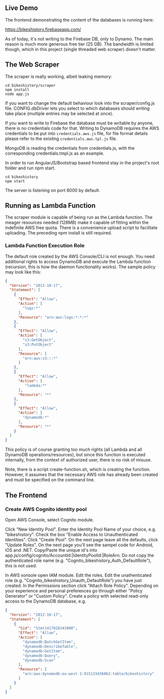## Live Demo

The frontend demonstrating the content of the databases is running here:

https://bikeshistory.firebaseapp.com/

As of today, it's not writing to the Firebase DB, only to Dynamo. The main reason is much more generous free tier (25 GB). The bandwidth is limited though, which in this project (single threaded web scraper) doesn't matter.

## The Web Scraper

The scraper is really working, albeit leaking memory:
```
cd bikeshistory/scraper
npm install
node app.js
```

If you want to change the default behaviour look into the scraper/config.js file. CONFIG.dbDriver lets you select to which databases should writing take place (multiple entries may be selected at once).

If you want to write to Firebase the database must be writable by anyone, there is no credentials code for that.
Writing to DynamoDB requires the AWS credentials to be put into <code>credentials.aws.js</code> file, for file format details please refer to the exisitng <code>credentials.aws.tpl.js</code> file.

MongoDB is reading the credentials from credentials.js, with the corresponding credentials.tmpl.js as an example.

In order to run AngularJS/Bootstrap based frontend stay in the project's root folder and run npm start.

```
cd bikeshistory
npm start
```

The server is listening on port 8000 by default.


Running as Lambda Function
--------------------------
The scraper module is capable of being run as the Lambda function. The meager resources needed (128MB) make it capable of fitting within the indefinite AWS free quota. There is a convenience upload script to facilitate uploading. The preceding npm install is still required.


### Lambda Function Execution Role

The default role created by the AWS Console/CLI is not enough. You need additional rights to access DynamoDB and execute the Lambda function (recursion, this is how the daemon functionality works). The sample policy may look like this:

```json
{
  "Version": "2012-10-17",
  "Statement": [
    {
      "Effect": "Allow",
      "Action": [
        "logs:*"
      ],
      "Resource": "arn:aws:logs:*:*:*"
    },
    {
      "Effect": "Allow",
      "Action": [
        "s3:GetObject",
        "s3:PutObject"
      ],
      "Resource": [
        "arn:aws:s3:::*"
      ]
    },
    {
      "Effect": "Allow",
      "Action": [
         "lambda:*"
      ],
      "Resource": "*"
    },
    {
      "Effect": "Allow",
      "Action": [
        "dynamodb:*"
      ],
      "Resource": "*"
    }
  ]
}
```
This policy is of course granting too much rights (all Lambda and all DynamoDB operations/resources), but since this function is executed internally, from the context of authorized user, there is no risk of misuse.

Note, there is a script create-function.sh, which is creating the function. However, it assumes that the necessary AWS role has already been created and must be specified on the command line.

## The Frontend

### Create AWS Cognito identity pool
Open AWS Console, select Cognito module.

Click "New Identity Pool". Enter the Identity Pool Name of your choice, e.g. "bikeshistory". Check the box "Enable Access to Unauthenticated Identities". Click "Create Pool". On the next page leave all the defaults, click "Update Roles".
On the next page you'll see the sampel code for Android, iOS and .NET. Copy/Paste the unique id's into app.js/config/cognito/AccountId:|IdentityPoolId:|RoleArn. Do not copy the authenticated role name (e.g. "Cognito_bikeshistory_Auth_DefaultRole"), this is not used.

In AWS xonsole open IAM module. Edit the roles. Edit the unathenticated role (e.g. "Cognito_bikeshistory_Unauth_DefaultRole") you have just created. In the Permissions section click "Attach Role Policy". Depending on your experience and personal preferences go through either "Policy Generator" or "Custom Policy". Create a policy with selected read-only access to the DynamoDB database, e.g.

```json
{
  "Version": "2012-10-17",
  "Statement": [
    {
      "Sid": "Stmt1417028341000",
      "Effect": "Allow",
      "Action": [
        "dynamodb:BatchGetItem",
        "dynamodb:DescribeTable",
        "dynamodb:GetItem",
        "dynamodb:Query",
        "dynamodb:Scan"
      ],
      "Resource": [
        "arn:aws:dynamodb:eu-west-1:915133436062:table/bikeshistory"
      ]
    }
  ]
}
```
